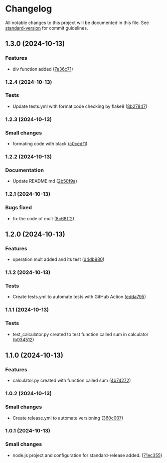 # Changelog

All notable changes to this project will be documented in this file. See [standard-version](https://github.com/conventional-changelog/standard-version) for commit guidelines.

## 1.3.0 (2024-10-13)


### Features

* div function added ([7e36c71](https://github.com/jcaste05/versioning-workflow/commit/7e36c7143f0bc030bd922344d82ca5dc859b1ca5))

### 1.2.4 (2024-10-13)


### Tests

* Update tests.yml with format code checking by flake8 ([8b27847](https://github.com/jcaste05/versioning-workflow/commit/8b2784743de2ae45e2807a2ccb84b38e98b20032))

### 1.2.3 (2024-10-13)


### Small changes

* formating code with black ([c0cedf1](https://github.com/jcaste05/versioning-workflow/commit/c0cedf1ccfaa6942c8cd28ccbc29cf9adc467d5c))

### 1.2.2 (2024-10-13)


### Documentation

* Update README.md ([2b50f9a](https://github.com/jcaste05/versioning-workflow/commit/2b50f9ac3b27df86ab6d3b6a969a5e7addcbf7d5))

### 1.2.1 (2024-10-13)


### Bugs fixed

* fix the code of mult ([8c681f2](https://github.com/jcaste05/versioning-workflow/commit/8c681f23f29b4aa067929171cc634a5eb7ffc8e2))

## 1.2.0 (2024-10-13)


### Features

* operation mult added and its test ([d4db980](https://github.com/jcaste05/versioning-workflow/commit/d4db980b0e44911906796306fbadb5c1e2b9c128))

### 1.1.2 (2024-10-13)


### Tests

* Create tests.yml to automate tests with GitHub Action ([edda795](https://github.com/jcaste05/versioning-workflow/commit/edda795ac27ba053800f8efd7859f3d0ceb1d9cb))

### 1.1.1 (2024-10-13)


### Tests

* test_calculator.py created to test function called sum in calculator ([b034512](https://github.com/jcaste05/versioning-workflow/commit/b0345127a10a88e0f075704beb3981445fe3af4c))

## 1.1.0 (2024-10-13)


### Features

* calculator.py created with function called sum ([4b74272](https://github.com/jcaste05/versioning-workflow/commit/4b74272bb0f4bb980b661a223a0b0560561fdc55))

### 1.0.2 (2024-10-13)


### Small changes

* Create release.yml to automate versioning ([360c007](https://github.com/jcaste05/versioning-workflow/commit/360c007696042cb449e3ecac893489a50f637e8e))

### 1.0.1 (2024-10-13)


### Small changes

* node.js project and configuration for standard-release added. ([71ec355](https://github.com/jcaste05/versioning-workflow/commit/71ec355ec836c1d7320584482b3f44abb45ffe52))
